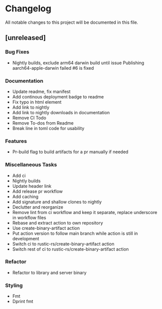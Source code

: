 # Changelog

All notable changes to this project will be documented in this file.

## [unreleased]

### Bug Fixes

- Nightly builds, exclude arm64 darwin build until issue Publishing
  aarch64-apple-darwin failed #6 is fixed

### Documentation

- Update readme, fix manifest
- Add continous deployment badge to readme
- Fix typo in html element
- Add link to nightly
- Add link to nightly downloads in documentation
- Remove CI Todo
- Remove To-dos from Readme
- Break line in toml code for usability

### Features

- Pr-build flag to build artifacts for a pr manually if needed

### Miscellaneous Tasks

- Add ci
- Nightly builds
- Update header link
- Add release pr workflow
- Add caching
- Add signature and shallow clones to nightly
- Declutter and reorganize
- Remove lint from ci workflow and keep it separate, replace underscore in
  workflow files
- Rebase and extract action to own repository
- Use create-binary-artifact action
- Put action version to follow main branch while action is still in development
- Switch ci to rustic-rs/create-binary-artifact action
- Switch rest of ci to rustic-rs/create-binary-artifact action

### Refactor

- Refactor to library and server binary

### Styling

- Fmt
- Dprint fmt

<!-- generated by git-cliff -->
